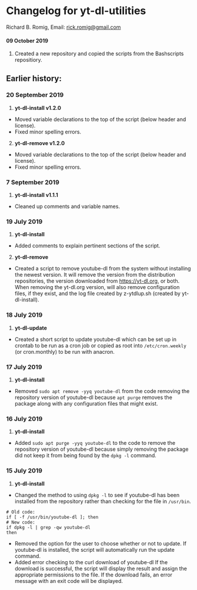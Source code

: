 # Changelog for yt-dl-utilities
Richard B. Romig, Email: <rick.romig@gmail.com>

#### 09 October 2019
1. Created a new repository and copied the scripts from the Bashscripts repositiory.

## Earlier history:
### 20 September 2019
1. **yt-dl-install v1.2.0**
  * Moved variable declarations to the top of the script (below header and license).
  * Fixed minor spelling errors.

2. **yt-dl-remove v1.2.0**
  * Moved variable declarations to the top of the script (below header and license).
  * Fixed minor spelling errors.

### 7 September 2019
1. **yt-dl-install v1.1.1**
  * Cleaned up comments and variable names.

### 19 July 2019
1. **yt-dl-install**
  * Added comments to explain pertinent sections of the script.

2. **yt-dl-remove**
  * Created a script to remove youtube-dl from the system without installing the newest version. It will remove the version from the distribution repositories, the version downloaded from <https://yt-dl.org>, or both. When removing the yt-dl.org version, will also remove configuration files, if they exist, and the log file created by z-ytdlup.sh (created by yt-dl-install).

### 18 July 2019
1. **yt-dl-update**
  * Created a short script to update youtube-dl which can be set up in crontab to be run as a cron job or copied as root into `/etc/cron.weekly` (or cron.monthly) to be run with anacron.

### 17 July 2019
1. **yt-dl-install**
  * Removed `sudo apt remove -yyq youtube-dl` from the code removing the repository version of youtube-dl because `apt purge` removes the package along with any configuration files that might exist.

### 16 July 2019
1. **yt-dl-install**
  * Added `sudo apt purge -yyq youtube-dl` to the code to remove the repository version of youtube-dl because simply removing the package did not keep it from being found by the `dpkg -l` command.

### 15 July 2019
1. **yt-dl-install**
  * Changed the method to using `dpkg -l` to see if youtube-dl has been installed from the repository rather than checking for the file in `/usr/bin`.
```
# Old code:
if [ -f /usr/bin/youtube-dl ]; then
# New code:
if dpkg -l | grep -qw youtube-dl
then
```
  * Removed the option for the user to choose whether or not to update. If youtube-dl is installed, the script will automatically run the update command.
  * Added error checking to the curl download of youtube-dl If the download is successful, the script will display the result and assign the appropriate permissions to the file. If the download fails, an error message with an exit code will be displayed.

